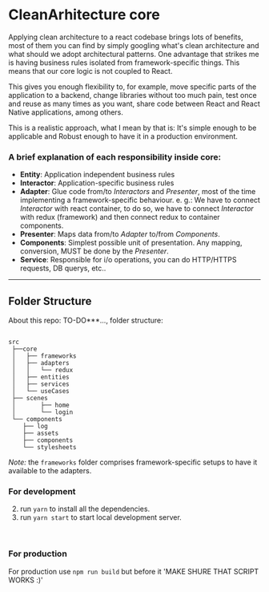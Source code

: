 # CleanArhitecture core
Applying clean architecture to a react codebase brings lots of benefits, most of them you can find by simply googling what's clean architecture and what should we adopt architectural patterns.
One advantage that strikes me is having business rules isolated from framework-specific things. This means that our core logic is not coupled to React.

This gives you enough flexibility to, for example, move specific parts of the application to a backend, change libraries without too much pain, test once and reuse as many times as you want, share code between React and React Native applications, among others.  

This is a realistic approach, what I mean by that is: It's simple enough to be applicable and Robust enough to have it in a production environment.


### A brief explanation of each responsibility inside core:
- **Entity**: Application independent business rules
- **Interactor**: Application-specific business rules
- **Adapter**: Glue code from/to *Interactors* and *Presenter*, most of the time implementing a framework-specific behaviour.
  e. g.: We have to connect *Interactor* with react container, to do so, we have to connect *Interactor* with redux (framework) and then connect redux to container components.
- **Presenter**: Maps data from/to *Adapter* to/from *Components*.
- **Components**: Simplest possible unit of presentation. Any mapping, conversion, MUST be done by the *Presenter*.
- **Service**: Responsible for i/o operations, you can do HTTP/HTTPS requests, DB querys, etc.. 
---  

## Folder Structure
About this repo: TO-DO***..., folder structure:
```

src
 ├──core
 │   ├── frameworks
 │   ├── adapters
 │   │   └── redux
 │   ├── entities
 │   ├── services
 │   └── useCases
 ├── scenes
 │       ├── home
 │       └── login
 └── components
    ├── log
    ├── assets
    ├── components
    └── stylesheets
```
*Note:* the `frameworks` folder comprises framework-specific setups to have it available to the adapters.  

<!-- ## Running the apps
run `npm install` under the project you'd like to run, and then run `npm start`. -->

### For development

2. run `yarn` to install all the dependencies.
3. run `yarn start` to start local development server.


<br />


### For production

For production use `npm run build` but before it 'MAKE SHURE THAT SCRIPT WORKS :)'
<!-- 2. now run `npm run build`, you will get a folder named "prod". -->
